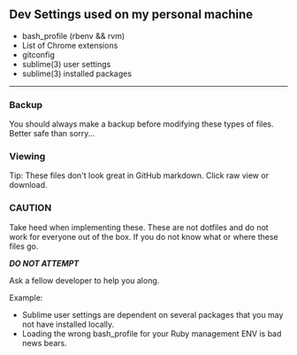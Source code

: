 ## Dev Settings used on my personal machine
- bash_profile (rbenv && rvm)
- List of Chrome extensions
- gitconfig
- sublime(3) user settings
- sublime(3) installed packages

---

### Backup
You should always make a backup before modifying these types of files. Better safe than sorry...

### Viewing
Tip: These files don't look great in GitHub markdown. Click raw view or download.

### CAUTION
Take heed when implementing these. These are not dotfiles and do not work for everyone out of the box. If you do not know what or where these files go.

**_DO NOT ATTEMPT_**

Ask a fellow developer to help you along.


Example:
  - Sublime user settings are dependent on several packages that you may not have installed locally.
  - Loading the wrong bash_profile for your Ruby management ENV is bad news bears.

